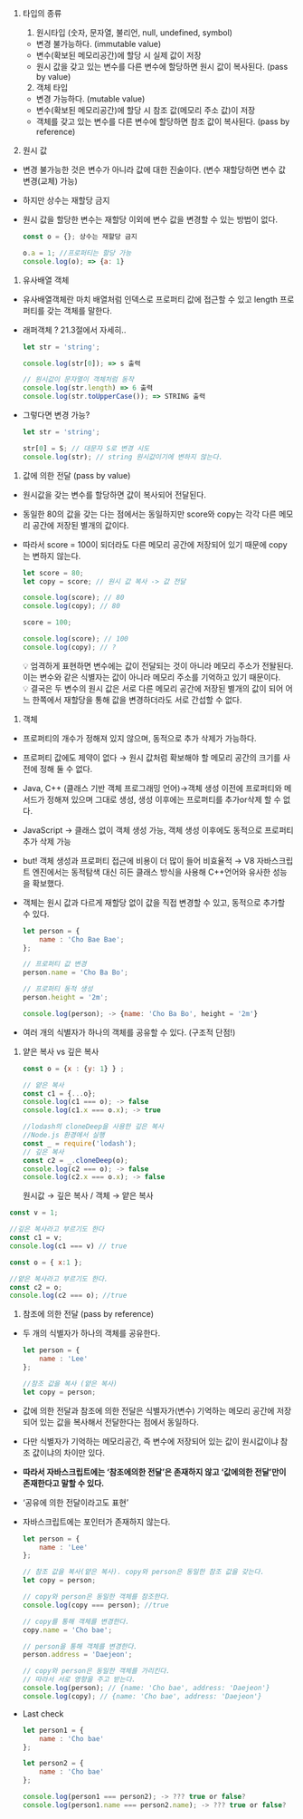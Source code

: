 1. 타입의 종류
    
     1) 원시타입 (숫자, 문자열, 불리언, null, undefined, symbol)
    
    - 변경 불가능하다. (immutable value)
    - 변수(확보된 메모리공간)에 할당 시 실제 값이 저장
    - 원시 값을 갖고 있는 변수를 다른 변수에 할당하면 원시 값이 복사된다. (pass by value)
    
    2) 객체 타입
    
    - 변경 가능하다. (mutable value)
    - 변수(확보된 메모리공간)에 할당 시 참조 값(메모리 주소 값)이 저장
    - 객체를 갖고 있는 변수를 다른 변수에 할당하면 참조 값이 복사된다. (pass by reference)
2. 원시 값
- 변경 불가능한 것은 변수가 아니라 값에 대한 진술이다. (변수 재할당하면  변수 값 변경(교체) 가능)
- 하지만 상수는 재할당 금지
- 원시 값을 할당한 변수는 재할당 이외에 변수 값을 변경할 수 있는 방법이 없다.
    
    ```jsx
    const o = {}; 상수는 재할당 금지
    
    o.a = 1; //프로퍼티는 할당 가능 
    console.log(o); => {a: 1}
    
    ```
    
1. 유사배열 객체
- 유사배열객체란 마치 배열처럼 인덱스로 프로퍼티 값에 접근할 수 있고 length 프로퍼티를 갖는 객체를 말한다.
- 래퍼객체 ? 21.3절에서 자세히..
    
    ```jsx
    let str = 'string';
    
    console.log(str[0]); => s 출력
    
    // 원시값이 문자열이 객체처럼 동작
    console.log(str.length) => 6 출력
    console.log(str.toUpperCase()); => STRING 출력
    ```
    
- 그렇다면 변경 가능?
    
    ```jsx
    let str = 'string';
    
    str[0] = S; // 대문자 S로 변경 시도
    console.log(str); // string 원시값이기에 변하지 않는다.
    ```
    
1. 값에 의한 전달 (pass by value)
- 원시값을  갖는 변수를 할당하면 값이 복사되어 전달된다.
- 동일한 80의 값을 갖는 다는 점에서는 동일하지만 score와 copy는 각각 다른 메모리 공간에 저장된 별개의 값이다.
- 따라서 score = 100이 되더라도 다른 메모리 공간에 저장되어 있기 때문에 copy는 변하지 않는다.
    
    ```jsx
    let score = 80;
    let copy = score; // 원시 값 복사 -> 값 전달
    
    console.log(score); // 80
    console.log(copy); // 80
    
    score = 100;
    
    console.log(score); // 100
    console.log(copy); // ?
    ```
    
    <aside>
    💡 엄격하게 표현하면 변수에는 값이 전달되는 것이 아니라 메모리 주소가 전돨된다. 이는 변수와 같은 식별자는 값이 아니라 메모리 주소를 기억하고 있기 때문이다.
    
    </aside>
    
    <aside>
    💡 결국은 두 변수의 원시 값은 서로 다른 메모리 공간에 저장된 별개의 값이 되어 어느 한쪽에서 재할당을 통해 값을 변경하더라도 서로 간섭할 수 없다.
    
    </aside>
    

1. 객체 
- 프로퍼티의 개수가 정해져 있지 않으며, 동적으로 추가 삭제가 가능하다.
- 프로퍼티 값에도 제약이 없다 → 원시 값처럼 확보해야 할 메모리 공간의 크기를 사전에 정해 둘 수 없다.
- Java, C++ (클래스 기반 객체 프로그래밍 언어)→객체 생성 이전에 프로퍼티와 메서드가 정해져 있으며 그대로 생성, 생성 이후에는 프로퍼티를 추가or삭제 할 수 없다.
- JavaScript → 클래스 없이 객체 생성 가능, 객체 생성 이후에도 동적으로 프로퍼티 추가 삭제 가능
- but! 객체 생성과 프로퍼티 접근에 비용이 더 많이 들어 비효율적 → V8 자바스크립트 엔진에서는 동적탐색 대신 히든 클래스 방식을 사용해 C++언어와 유사한 성능을 확보했다.
- 객체는 원시 값과 다르게 재할당 없이 값을 직접 변경할 수 있고, 동적으로 추가할 수 있다.
    
    ```jsx
    let person = {
    	name : 'Cho Bae Bae';
    };
    
    // 프로퍼티 값 변경
    person.name = 'Cho Ba Bo';
    
    // 프로퍼티 동적 생성
    person.height = '2m';
    
    console.log(person); -> {name: 'Cho Ba Bo', height = '2m'}
    ```
    
- 여러 개의 식별자가 하나의 객체를 공유할 수 있다. (구조적 단점!)
1. 얕은 복사 vs 깊은 복사
    
    ```jsx
    const o = {x : {y: 1} } ;
    
    // 얕은 복사
    const c1 = {...o};
    console.log(c1 === o); -> false
    console.log(c1.x === o.x); -> true
    
    //lodash의 cloneDeep을 사용한 깊은 복사
    //Node.js 환경에서 실행
    const _ = require('lodash');
    // 깊은 복사
    const c2 = _.cloneDeep(o);
    console.log(c2 === o); -> false
    console.log(c2.x === o.x); -> false
    ```
    

     원시값 → 깊은 복사 / 객체 → 얕은 복사

```jsx
const v = 1;

//깊은 복사라고 부르기도 한다
const c1 = v;
console.log(c1 === v) // true

const o = { x:1 };

//얕은 복사라고 부르기도 한다.
const c2 = o;
console.log(c2 === o); //true
```

1. 참조에 의한 전달 (pass by reference)
- 두 개의 식별자가 하나의 객체를 공유한다.
    
    ```jsx
    let person = {
    	name : 'Lee'
    };
    
    //참조 값을 복사 (얕은 복사)
    let copy = person;
    ```
    
- 값에 의한 전달과 참조에 의한 전달은 식별자가(변수) 기억하는 메모리 공간에 저장되어 있는 값을 복사해서 전달한다는 점에서 동일하다.
- 다만 식별자가 기억하는 메모리공간, 즉 변수에 저장되어 있는 값이 원시값이냐 참조 값이냐의 차이만 있다.
- **따라서 자바스크립트에는 ‘참조에의한 전달’은 존재하지 않고 ‘값에의한 전달’만이 존재한다고 말할 수 있다.**
- ‘공유에 의한 전달이라고도 표현’
- 자바스크립트에는 포인터가 존재하지 않는다.
    
    ```jsx
    let person = {
    	name : 'Lee'
    };
    
    // 참조 값을 복사(얕은 복사). copy와 person은 동일한 참조 값을 갖는다.
    let copy = person;
    
    // copy와 person은 동일한 객체를 참조한다.
    console.log(copy === person); //true
    
    // copy를 통해 객체를 변경한다.
    copy.name = 'Cho bae';
    
    // person을 통해 객체를 변경한다.
    person.address = 'Daejeon';
    
    // copy와 person은 동일한 객체를 가리킨다.
    // 따라서 서로 영향을 주고 받는다.
    console.log(person); // {name: 'Cho bae', address: 'Daejeon'}
    console.log(copy); // {name: 'Cho bae', address: 'Daejeon'}
    ```
    
- Last check
    
    ```jsx
    let person1 = {
    	name : 'Cho bae'
    };
    
    let person2 = {
    	name : 'Cho bae'
    };
    
    console.log(person1 === person2); -> ??? true or false?
    console.log(person1.name === person2.name); -> ??? true or false?
    ```